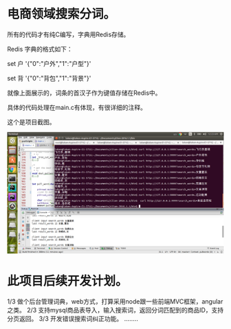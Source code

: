 # 电商领域搜索分词。

所有的代码才有纯C编写，字典用Redis存储。

Redis 字典的格式如下：

set 户 '{"0":"户外","1":"户型"}'

set 背 '{"0":"背包","1":"背景"}'

就像上面展示的，词条的首汉子作为键值存储在Redis中。

具体的代码处理在main.c有体现，有很详细的注释。

这个是项目截图。

 ![image](https://github.com/lokenetwork/chinese-participle/blob/master/demo-pictures/chinese-participle.png)
 
# 此项目后续开发计划。
1/3 做个后台管理词典，web方式，打算采用node跟一些前端MVC框架，angular之类。
2/3 支持mysql商品表导入，输入搜索词，返回分词匹配到的商品ID，支持分页返回。
3/3 开发错误搜索词纠正功能。
........
